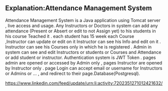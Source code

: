 <h2>Explanation:Attendance Management System</h2>

Attendance Management System is a Java application using Tomcat server , live access and usage.
Any Instructors or Doctors in system  can add any attendance (Present or Absert or edit to not Assign yet) to his students in  his course Teached it .  each student has    15 week   each Course  
 ,Instructor can update or edit  on it
Instructor  can see his Info and edit on it . Instructor   can see  his Courses only in which he is registered .
Admin in system can see  and edit   Instructors or students or Courses and Attendance  or add student or instructor.
Authentication  system is  JWT Token . pages admin   are opened 
 or accessed  by Admin only , pages Instructor  are opened by Instructor  only .
page Login  can accept email or username   for Instructors   or Admins or ...  , and redirect to their page.Database(Postgresql).

https://www.linkedin.com/feed/update/urn:li:activity:7202351271012421632/
